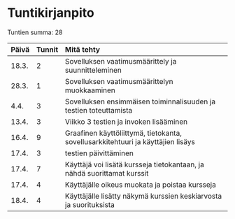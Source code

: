# Tuntikirjanpito

Tuntien summa: 28

| Päivä | Tunnit | Mitä tehty |
| :----| :----| :----|
| 18.3. | 2 | Sovelluksen vaatimusmäärittely ja suunnitteleminen |
| 28.3. | 1 | Sovelluksen vaatimusmäärittelyn muokkaaminen |
| 4.4. | 3 | Sovelluksen ensimmäisen toiminnalisuuden ja testien toteuttamista |
| 13.4. | 3 | Viikko 3 testien ja invoken lisääminen |
| 16.4. | 9 | Graafinen käyttöliittymä, tietokanta, sovellusarkkitehtuuri ja käyttäjien lisäys |
| 17.4. | 3 | testien päivittäminen |
| 17.4. | 7 | Käyttäjä voi lisätä kursseja tietokantaan, ja nähdä suorittamat kurssit |
| 17.4. | 4 | Käyttäjälle oikeus muokata ja poistaa kursseja |
| 18.4. | 4 | Käyttäjälle lisätty näkymä kurssien keskiarvosta ja suorituksista |

